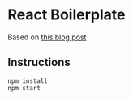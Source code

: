 # React Boilerplate

Based on [this blog post](https://sethaalexander.com/how-to-build-your-own-react-boilerplate/)

## Instructions

```
npm install
npm start
```
